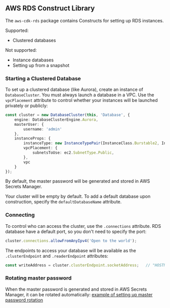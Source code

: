 ## AWS RDS Construct Library

The `aws-cdk-rds` package contains Constructs for setting up RDS instances.

Supported:

* Clustered databases

Not supported:

* Instance databases
* Setting up from a snapshot


### Starting a Clustered Database

To set up a clustered database (like Aurora), create an instance of `DatabaseCluster`. You must
always launch a database in a VPC. Use the `vpcPlacement` attribute to control whether
your instances will be launched privately or publicly:

```ts
const cluster = new DatabaseCluster(this, 'Database', {
    engine: DatabaseClusterEngine.Aurora,
    masterUser: {
        username: 'admin'
    },
    instanceProps: {
        instanceType: new InstanceTypePair(InstanceClass.Burstable2, InstanceSize.Small),
        vpcPlacement: {
            subnetsToUse: ec2.SubnetType.Public,
        },
        vpc
    }
});
```
By default, the master password will be generated and stored in AWS Secrets Manager.

Your cluster will be empty by default. To add a default database upon construction, specify the
`defaultDatabaseName` attribute.

### Connecting

To control who can access the cluster, use the `.connections` attribute. RDS database have
a default port, so you don't need to specify the port:

```ts
cluster.connections.allowFromAnyIpv4('Open to the world');
```

The endpoints to access your database will be available as the `.clusterEndpoint` and `.readerEndpoint`
attributes:

```ts
const writeAddress = cluster.clusterEndpoint.socketAddress;   // "HOSTNAME:PORT"
```

### Rotating master password
When the master password is generated and stored in AWS Secrets Manager, it can be rotated automatically: [example of setting up master password rotation](test/integ.cluster-rotation.lit.ts)
